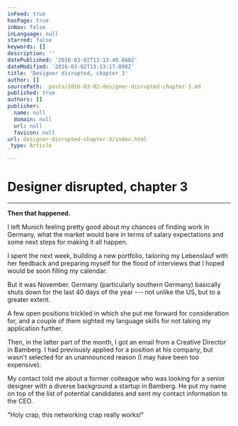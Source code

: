 ```yaml
---
inFeed: true
hasPage: true
inNav: false
inLanguage: null
starred: false
keywords: []
description: ''
datePublished: '2016-03-02T13:13:40.668Z'
dateModified: '2016-03-02T13:13:17.098Z'
title: 'Designer disrupted, chapter 3'
author: []
sourcePath: _posts/2016-03-02-designer-disrupted-chapter-3.md
published: true
authors: []
publisher:
  name: null
  domain: null
  url: null
  favicon: null
url: designer-disrupted-chapter-3/index.html
_type: Article

---
```

# Designer disrupted, chapter 3

****

**Then
that happened.**

I left Munich feeling pretty good about my chances of
finding work in Germany, what the market would bare in terms of salary
expectations and some next steps for making it all happen. 

I spent the next week, building a new portfolio, tailoring
my Lebenslauf with her feedback and preparing myself for the flood of
interviews that I hoped would be soon filling my calendar. 

But it was November. Germany (particularly southern
Germany) basically shuts down for the last 40 days of the year --- not unlike the
US, but to a greater extent. 

A few open positions trickled in which she put me forward
for consideration for, and a couple of them sighted my language skills for not
taking my application further.

Then, in the latter part of the month, I got an email from
a Creative Director in Bamberg. I had previously applied for a position at his
company, but wasn't selected for an unannounced reason (I may have been too
expensive). 

My contact told me about a former colleague who was
looking for a senior designer with a diverse background a startup in Bamberg.
He put my name on top of the list of potential candidates and sent my contact
information to the CEO. 

"Holy crap, this networking crap really
works!"